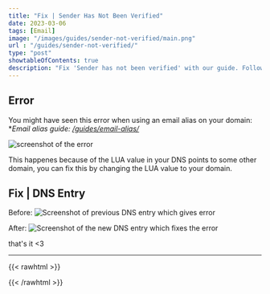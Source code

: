 ```yaml
---
title: "Fix | Sender Has Not Been Verified"
date: 2023-03-06
tags: [Email]
image: "/images/guides/sender-not-verified/main.png"
url : "/guides/sender-not-verified/"
type: "post"
showtableOfContents: true
description: "Fix 'Sender has not been verified' with our guide. Follow our step-by-step instructions to ensure email authentication and improve deliverability"
---
```


## Error

You might have seen this error when using an email alias on your domain:
**Email alias guide: [/guides/email-alias/](/guides/email-alias/)*

![screenshot of the error](/images/guides/sender-not-verified/2023.png)

This happenes because of the LUA value in your DNS points to some other domain, you can fix this by changing the LUA value to your domain.

## Fix | DNS Entry

Before:
![Screenshot of previous DNS entry which gives error](/images/guides/sender-not-verified/2023-01.png)

After: 
![Screenshot of the new DNS entry which fixes the error](/images/guides/sender-not-verified/2023-02.png)



that's it <3

----

{{< rawhtml >}} 
<script src="https://utteranc.es/client.js"
        repo="mansoorbarri/website"
        issue-term="title"
        theme="preferred-color-scheme"
        crossorigin="anonymous"
        async>
</script>
{{< /rawhtml >}}